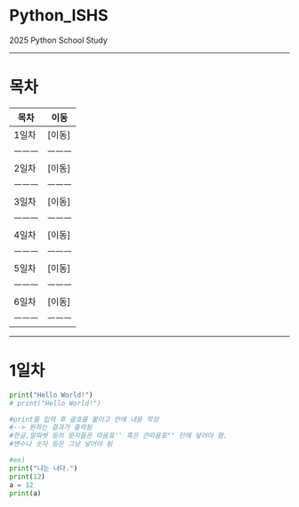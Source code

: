 # Python_ISHS
2025 Python School Study

<hr/>

# 목차

|목차|이동|
|----|----|
|1일차|[이동]|(#1일차)
|ㅡㅡㅡ|ㅡㅡㅡ|
|2일차|[이동]|(#2일차)
|ㅡㅡㅡ|ㅡㅡㅡ|
|3일차|[이동]|(#3일차)
|ㅡㅡㅡ|ㅡㅡㅡ|
|4일차|[이동]|(#4일차)
|ㅡㅡㅡ|ㅡㅡㅡ|
|5일차|[이동]|(#5일차)
|ㅡㅡㅡ|ㅡㅡㅡ|
|6일차|[이동]|(#6일차)
|ㅡㅡㅡ|ㅡㅡㅡ|

<hr/>

# 1일차
```Python
print("Hello World!")
# print("Hello World!")

#print를 입력 후 괄호를 붙이고 안에 내용 작성
#--> 원하는 결과가 출력됨
#한글,알파벳 등의 문자들은 따옴표'' 혹은 큰따옴표"" 안에 넣어야 함.
#변수나 숫자 등은 그냥 넣어야 됨

#ex)
print("나는 나다.")
print(12)
a = 12
print(a)
```
